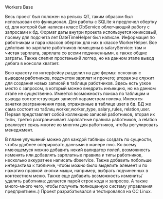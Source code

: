Workers Base

Весь проект был положен на рельсы QT, таким образом был использован его функционал. Для работы с SQLite я предпочел обертку qt, для которой был написан класс DbService облегчающий работу с запросами к бд. Формат даты внутри проекта используется юниксовый, посему для подсчета лет DateTimeHelper был написан. Информация по работникам и пара классов оберток для них в классе WorkerHelper. Все действия по зарплате работников помещены в salaryService: там и чистая зарплата, зарплата со всеми подчиненными, а также общие затраты. Также слепил простенький логгер, но на данном этапе вывод дебага в консоли хватает.

Всю красоту по интерфейсу разделил на две формы: основная с выводом работников, подсчетом зарплат и прочего; вторая же служит для создания новых записей в таблице работников. Здесь есть узкое место с запросом, в который можно внедрить инъекцию, но на данном этапе не существенно. Имеется возможность поиска по таблицам и вывода соответствующих записей параметрам поиска. Имеются зачатки разграничения прав, отраженные в таблице user в бд. БД же сама состоит из таблиц worker,worker_type, salary_rules, relation,user. Первая представляет собой коллекцию записей работников, вторая их типы, третья разграничивает зарплатные правила работников, а relation реализует связь многие ко многим для работников, чтобы регулировать менеджмент.

В плане улучшений можно для каждой таблицы создать по сущности, чтобы удобнее оперировать данными в манере mvc. Ко всему имеющемуся можно добавить некий валидатор полей, возможность изменять или добавлять зарплатные правила и типы работников, несколько аккуратнее написать dbsеrvice. Также добавить побольше интерактива к табличке, чтобы можно было выделить элемент и по нажатию правкой кнопки мыши, например, выбрать подчиненных в контекстном меню. Также еще добавить возможность изменить/удалить работника: делается парой строк кода и запросов. А также много-много чего, чтобы получить полноценную систему управления предприятием.:) 
Проект разрабатывался и тестировался на ОС Linux.
